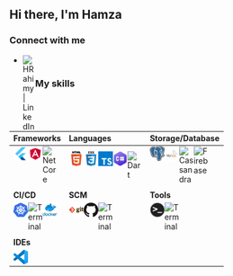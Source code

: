 ## Hi there, I'm Hamza

### Connect with me

- [<img align="left" alt="HRahimy | LinkedIn" width="22px" src="https://cdn.jsdelivr.net/npm/simple-icons@v3/icons/linkedin.svg">][linkedin]

### My skills

|Frameworks|Languages|Storage/Database|
|:---|:---|:---|
|[<img align="left" alt="MySQL" width="26px" src="https://raw.githubusercontent.com/github/explore/80688e429a7d4ef2fca1e82350fe8e3517d3494d/topics/flutter/flutter.png" />](https://raw.githubusercontent.com/github/explore/80688e429a7d4ef2fca1e82350fe8e3517d3494d/topics/flutter/flutter.png) [<img align="left" alt="Terminal" width="26px" src="https://raw.githubusercontent.com/github/explore/80688e429a7d4ef2fca1e82350fe8e3517d3494d/topics/angular/angular.png" />](https://raw.githubusercontent.com/github/explore/80688e429a7d4ef2fca1e82350fe8e3517d3494d/topics/angular/angular.png) [<img align="left" alt="Net Core" width="26px" src="https://upload.wikimedia.org/wikipedia/commons/e/ee/.NET_Core_Logo.svg" />](https://upload.wikimedia.org/wikipedia/commons/e/ee/.NET_Core_Logo.svg) |[<img align="left" alt="HTML5" width="26px" src="https://raw.githubusercontent.com/github/explore/80688e429a7d4ef2fca1e82350fe8e3517d3494d/topics/html/html.png" />](https://raw.githubusercontent.com/github/explore/80688e429a7d4ef2fca1e82350fe8e3517d3494d/topics/html/html.png) [<img align="left" alt="CSS3" width="26px" src="https://raw.githubusercontent.com/github/explore/80688e429a7d4ef2fca1e82350fe8e3517d3494d/topics/css/css.png" />](https://raw.githubusercontent.com/github/explore/80688e429a7d4ef2fca1e82350fe8e3517d3494d/topics/css/css.png) [<img align="left" alt="JavaScript" width="26px" src="https://raw.githubusercontent.com/github/explore/80688e429a7d4ef2fca1e82350fe8e3517d3494d/topics/typescript/typescript.png" />](https://raw.githubusercontent.com/github/explore/80688e429a7d4ef2fca1e82350fe8e3517d3494d/topics/typescript/typescript.png) [<img align="left" alt="C-Sharp" width="26px" src="https://raw.githubusercontent.com/github/explore/80688e429a7d4ef2fca1e82350fe8e3517d3494d/topics/csharp/csharp.png" />](https://raw.githubusercontent.com/github/explore/80688e429a7d4ef2fca1e82350fe8e3517d3494d/topics/csharp/csharp.png) [<img align="left" alt="Dart" width="26px" src="https://upload.wikimedia.org/wikipedia/commons/a/a2/Dart_programming_language_logo_icon.svg" />](https://upload.wikimedia.org/wikipedia/commons/a/a2/Dart_programming_language_logo_icon.svg) | [<img align="left" alt="PostgreSQL" width="26px" src="https://raw.githubusercontent.com/github/explore/80688e429a7d4ef2fca1e82350fe8e3517d3494d/topics/postgresql/postgresql.png" />](https://raw.githubusercontent.com/github/explore/80688e429a7d4ef2fca1e82350fe8e3517d3494d/topics/postgresql/postgresql.png) [<img align="left" alt="MySQL" width="26px" src="https://raw.githubusercontent.com/github/explore/80688e429a7d4ef2fca1e82350fe8e3517d3494d/topics/mysql/mysql.png" />](https://raw.githubusercontent.com/github/explore/80688e429a7d4ef2fca1e82350fe8e3517d3494d/topics/mysql/mysql.png) [<img align="left" alt="Cassandra" width="26px" src="https://upload.wikimedia.org/wikipedia/commons/1/1e/Apache-cassandra-icon.png" />](https://upload.wikimedia.org/wikipedia/commons/1/1e/Apache-cassandra-icon.png) [<img align="left" alt="Firebase" width="26px" src="https://upload.wikimedia.org/wikipedia/commons/c/cf/Firebase_icon.svg" />](https://upload.wikimedia.org/wikipedia/commons/c/cf/Firebase_icon.svg) |
||||
|**CI/CD**|**SCM**|**Tools**|
| [<img align="left" alt="MySQL" width="26px" src="https://raw.githubusercontent.com/github/explore/80688e429a7d4ef2fca1e82350fe8e3517d3494d/topics/kubernetes/kubernetes.png" />](https://raw.githubusercontent.com/github/explore/80688e429a7d4ef2fca1e82350fe8e3517d3494d/topics/kubernetes/kubernetes.png) [<img align="left" alt="Terminal" width="26px" src="https://about.gitlab.com/images/press/logo/svg/gitlab-icon-rgb.svg" />](https://about.gitlab.com/images/press/logo/svg/gitlab-icon-rgb.svg) [<img align="left" alt="Terminal" width="26px" src="https://raw.githubusercontent.com/github/explore/80688e429a7d4ef2fca1e82350fe8e3517d3494d/topics/docker/docker.png" />](https://raw.githubusercontent.com/github/explore/80688e429a7d4ef2fca1e82350fe8e3517d3494d/topics/docker/docker.png) | [<img align="left" alt="Git" width="26px" src="https://raw.githubusercontent.com/github/explore/80688e429a7d4ef2fca1e82350fe8e3517d3494d/topics/git/git.png" />](https://raw.githubusercontent.com/github/explore/80688e429a7d4ef2fca1e82350fe8e3517d3494d/topics/git/git.png) [<img align="left" alt="GitHub" width="26px" src="https://raw.githubusercontent.com/github/explore/78df643247d429f6cc873026c0622819ad797942/topics/github/github.png" />](https://raw.githubusercontent.com/github/explore/78df643247d429f6cc873026c0622819ad797942/topics/github/github.png) [<img align="left" alt="Terminal" width="26px" src="https://about.gitlab.com/images/press/logo/svg/gitlab-icon-rgb.svg" />](https://about.gitlab.com/images/press/logo/svg/gitlab-icon-rgb.svg) | [<img align="left" alt="Terminal" width="26px" src="https://raw.githubusercontent.com/github/explore/80688e429a7d4ef2fca1e82350fe8e3517d3494d/topics/terminal/terminal.png" />](https://raw.githubusercontent.com/github/explore/80688e429a7d4ef2fca1e82350fe8e3517d3494d/topics/terminal/terminal.png) [<img align="left" alt="Terminal" width="26px" src="https://helm.sh/img/helm.svg" />](https://helm.sh/img/helm.svg) |
||||
|**IDEs**|||
|[<img align="left" alt="Visual Studio Code" width="26px" src="https://raw.githubusercontent.com/github/explore/80688e429a7d4ef2fca1e82350fe8e3517d3494d/topics/visual-studio-code/visual-studio-code.png" />](https://raw.githubusercontent.com/github/explore/80688e429a7d4ef2fca1e82350fe8e3517d3494d/topics/visual-studio-code/visual-studio-code.png)|||


<br />
<br />

[linkedin]: https://www.linkedin.com/in/hamza-rahimy-a9550a147
